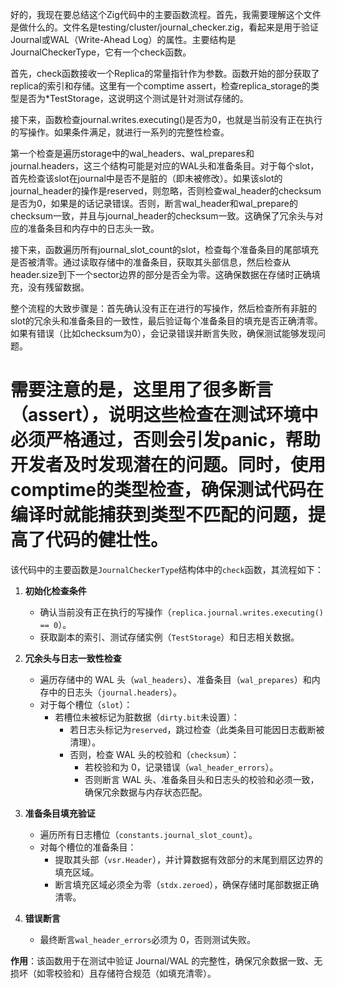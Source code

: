 好的，我现在要总结这个Zig代码中的主要函数流程。首先，我需要理解这个文件是做什么的。文件名是testing/cluster/journal_checker.zig，看起来是用于验证Journal或WAL（Write-Ahead Log）的属性。主要结构是JournalCheckerType，它有一个check函数。

首先，check函数接收一个Replica的常量指针作为参数。函数开始的部分获取了replica的索引和存储。这里有一个comptime assert，检查replica_storage的类型是否为*TestStorage，这说明这个测试是针对测试存储的。

接下来，函数检查journal.writes.executing()是否为0，也就是当前没有正在执行的写操作。如果条件满足，就进行一系列的完整性检查。

第一个检查是遍历storage中的wal_headers、wal_prepares和journal.headers，这三个结构可能是对应的WAL头和准备条目。对于每个slot，首先检查该slot在journal中是否不是脏的（即未被修改）。如果该slot的journal_header的操作是reserved，则忽略，否则检查wal_header的checksum是否为0，如果是的话记录错误。否则，断言wal_header和wal_prepare的checksum一致，并且与journal_header的checksum一致。这确保了冗余头与对应的准备条目和内存中的日志头一致。

接下来，函数遍历所有journal_slot_count的slot，检查每个准备条目的尾部填充是否被清零。通过读取存储中的准备条目，获取其头部信息，然后检查从header.size到下一个sector边界的部分是否全为零。这确保数据在存储时正确填充，没有残留数据。

整个流程的大致步骤是：首先确认没有正在进行的写操作，然后检查所有非脏的slot的冗余头和准备条目的一致性，最后验证每个准备条目的填充是否正确清零。如果有错误（比如checksum为0），会记录错误并断言失败，确保测试能够发现问题。

需要注意的是，这里用了很多断言（assert），说明这些检查在测试环境中必须严格通过，否则会引发panic，帮助开发者及时发现潜在的问题。同时，使用comptime的类型检查，确保测试代码在编译时就能捕获到类型不匹配的问题，提高了代码的健壮性。
================================================
该代码中的主要函数是`JournalCheckerType`结构体中的`check`函数，其流程如下：

1. **初始化检查条件**  
   - 确认当前没有正在执行的写操作（`replica.journal.writes.executing() == 0`）。
   - 获取副本的索引、测试存储实例（`TestStorage`）和日志相关数据。

2. **冗余头与日志一致性检查**  
   - 遍历存储中的 WAL 头（`wal_headers`）、准备条目（`wal_prepares`）和内存中的日志头（`journal.headers`）。
   - 对于每个槽位（`slot`）：
     - 若槽位未被标记为脏数据（`dirty.bit`未设置）：
       - 若日志头标记为`reserved`，跳过检查（此类条目可能因日志截断被清理）。
       - 否则，检查 WAL 头的校验和（`checksum`）：
         - 若校验和为 0，记录错误（`wal_header_errors`）。
         - 否则断言 WAL 头、准备条目头和日志头的校验和必须一致，确保冗余数据与内存状态匹配。

3. **准备条目填充验证**  
   - 遍历所有日志槽位（`constants.journal_slot_count`）。
   - 对每个槽位的准备条目：
     - 提取其头部（`vsr.Header`），并计算数据有效部分的末尾到扇区边界的填充区域。
     - 断言填充区域必须全为零（`stdx.zeroed`），确保存储时尾部数据正确清零。

4. **错误断言**  
   - 最终断言`wal_header_errors`必须为 0，否则测试失败。

**作用**：该函数用于在测试中验证 Journal/WAL 的完整性，确保冗余数据一致、无损坏（如零校验和）且存储符合规范（如填充清零）。